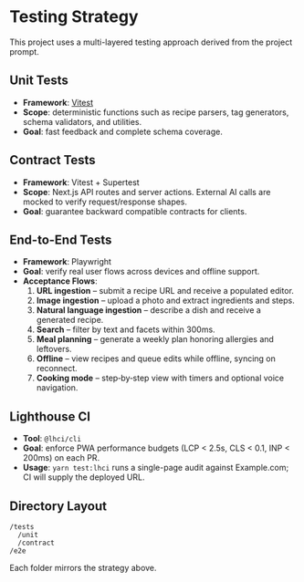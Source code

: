 # Testing Strategy

This project uses a multi-layered testing approach derived from the project prompt.

## Unit Tests
- **Framework**: [Vitest](https://vitest.dev/)
- **Scope**: deterministic functions such as recipe parsers, tag generators, schema validators, and utilities.
- **Goal**: fast feedback and complete schema coverage.

## Contract Tests
- **Framework**: Vitest + Supertest
- **Scope**: Next.js API routes and server actions. External AI calls are mocked to verify request/response shapes.
- **Goal**: guarantee backward compatible contracts for clients.

## End-to-End Tests
- **Framework**: Playwright
- **Goal**: verify real user flows across devices and offline support.
- **Acceptance Flows**:
  1. **URL ingestion** – submit a recipe URL and receive a populated editor.
  2. **Image ingestion** – upload a photo and extract ingredients and steps.
  3. **Natural language ingestion** – describe a dish and receive a generated recipe.
  4. **Search** – filter by text and facets within 300ms.
  5. **Meal planning** – generate a weekly plan honoring allergies and leftovers.
  6. **Offline** – view recipes and queue edits while offline, syncing on reconnect.
  7. **Cooking mode** – step‑by‑step view with timers and optional voice navigation.

## Lighthouse CI
- **Tool**: `@lhci/cli`
- **Goal**: enforce PWA performance budgets (LCP < 2.5s, CLS < 0.1, INP < 200ms) on each PR.
- **Usage**: `yarn test:lhci` runs a single-page audit against Example.com; CI will supply the deployed URL.

## Directory Layout
```
/tests
  /unit
  /contract
/e2e
```

Each folder mirrors the strategy above.
